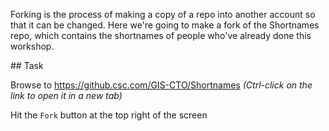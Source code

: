 Forking is the process of making a copy of a repo into another account so that
it can be changed. Here we're going to make a fork of the Shortnames repo, which
contains the shortnames of people who've already done this workshop.

## Task

Browse to https://github.csc.com/GIS-CTO/Shortnames _(Ctrl-click on the link to
open it in a new tab)_

Hit the `Fork` button at the top right of the screen
